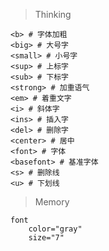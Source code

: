 > Thinking

```
<b> # 字体加粗
<big> # 大号字
<small> # 小号字
<sup> # 上标字
<sub> # 下标字
<strong> # 加重语气
<em> # 着重文字
<i> # 斜体字
<ins> # 插入字
<del> # 删除字
<center> # 居中
<font> # 字体
<basefont> # 基准字体
<s> # 删除线
<u> # 下划线
```

> Memory

```
font
    color="gray"
    size="7"
```

